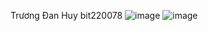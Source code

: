Trương Đan Huy
bit220078
![image](https://github.com/user-attachments/assets/480144ed-af08-4c68-b2cc-f563f5198804)
![image](https://github.com/user-attachments/assets/8718a902-0828-4a01-8159-b1af20d5acaf)
